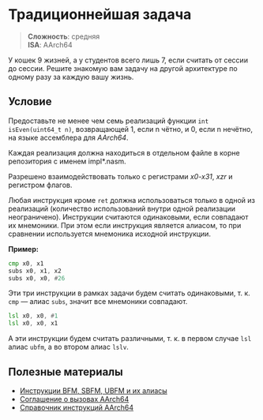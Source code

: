 # Традиционнейшая задача

> **Сложность**: средняя  
> **ISA**: AArch64

У кошек 9 жизней, а у студентов всего лишь 7, если считать от сессии до сессии.
Решите знакомую вам задачу на другой архитектуре по одному разу за каждую вашу
жизнь.

## Условие

Предоставьте не менее чем семь реализаций функции `int isEven(uint64_t n)`,
возвращающей 1, если n чётно, и 0, если n нечётно, на языке ассемблера для
_AArch64_.

Каждая реализация должна находиться в отдельном файле в корне репозитория с
именем impl\*.nasm.

Разрешено взаимодействовать только с регистрами _x0-x31_, _xzr_ и регистром
флагов.

Любая инструкция кроме `ret` должна использоваться только в одной из реализаций
(количество использований внутри одной реализации неограничено). Инструкции
считаются одинаковыми, если совпадают их мнемоники. При этом если инструкция
является алиасом, то при сравнении используется мнемоника исходной инструкции.

**Пример:**

```asm
cmp x0, x1
subs x0, x1, x2
subs x0, x0, #26
```

Эти три инструкции в рамках задачи будем считать одинаковыми, т. к. `cmp` —
алиас `subs`, значит все мнемоники совпадают.

```asm
lsl x0, x0, #1
lsl x0, x0, x1
```

А эти инструкции будем считать различными, т. к. в первом случае `lsl` алиас
`ubfm`, а во втором алиас `lslv`.

## Полезные материалы

- [Инструкции BFM, SBFM, UBFM и их алиасы](https://devblogs.microsoft.com/oldnewthing/20220803-00/?p=106941)
- [Соглашение о вызовах AArch64](https://github.com/ARM-software/abi-aa/blob/main/aapcs64/aapcs64.rst)
- [Справочник инструкций AArch64](../materials/aarch64_instruction_reference.pdf)
